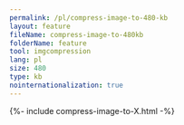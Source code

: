 ```yaml
---
permalink: /pl/compress-image-to-480-kb
layout: feature
fileName: compress-image-to-480kb
folderName: feature
tool: imgcompression
lang: pl
size: 480
type: kb
nointernationalization: true
---
```

{%- include compress-image-to-X.html -%}
      